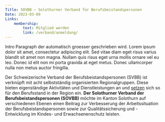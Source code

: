 ```yaml
---
Title: SOVBB – Solothurner Verband für Berufsbeistandspersonen
Date: 2023-03-09
Links:
    membership:
        text: Mitglied werden
        link: /verband/anmeldung/
---
```

Intro Paragraph der automatisch groesser geschrieben wird. Lorem ipsum dolor sit amet, consectetur adipiscing elit. Sed vitae diam eget risus varius blandit sit amet non magna. Nullam quis risus eget urna mollis ornare vel eu leo. Donec id elit non mi porta gravida at eget metus. Donec ullamcorper nulla non metus auctor fringilla.

Der Schweizerische Verband der Berufsbeistandspersonen (SVBB) ist verknüpft mit acht
selbstständig organisierten Regionalgruppen. Diese bieten eigenständige Aktivitäten
und Dienstleistungen an und [setzen](/) sich so für den Berufsstand in der Region ein.
**Der Solothurner Verband der Berufsbeistandspersonen (SOVBB)** möchte im Kanton Solothurn
auf verschiedenen Ebenen einen Beitrag zur Verbesserung der Arbeitssituation der
Berufsbeistandspersonen sowie zur Qualitätssicherung und -Entwicklung im Kindes- und
Erwachsenenschutz leisten.

